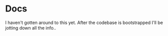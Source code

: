 # Docs

I haven't gotten around to this yet. After the codebase is bootstrapped I'll be jotting down all the info..
